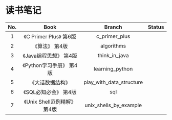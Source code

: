 # 读书笔记


|No.| Book | Branch | Status |
|:-:| :---: | :---: | :---:|
|1|《C Primer Plus》 第6版 | c\_primer\_plus | |
|2|《算法》 第4版          | algorithms | |
|3|《Java编程思想》 第4版   | think\_in\_java | |
|4|《Python学习手册》 第4版 | learning\_python | |
|5|《大话数据结构》 | play\_with\_data\_structure | |
|6|《SQL必知必会》 第4版 | sql | |
|7|《Unix Shell范例精解》 第4版 | unix\_shells\_by\_example | |
